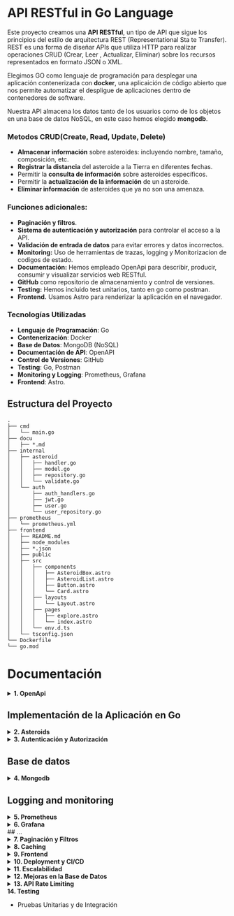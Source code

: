 # API RESTful in Go Language

Este proyecto creamos una **API RESTful**, un tipo de API que sigue los principios del estilo de arquitectura REST (Representational Sta    te Transfer). REST es una forma de diseñar APIs que utiliza HTTP para realizar operaciones CRUD (Crear, Leer    , Actualizar, Eliminar) sobre los recursos representados en formato JSON o XML.

Elegimos GO como  lenguaje de programación  para desplegar una aplicación contenerizada con **docker**, una aplicaición de código abierto que nos permite automatizar el despligue de aplicaciones dentro de contenedores de software.

Nuestra API almacena los datos tanto de los usuarios como de los objetos en una base de datos NoSQL, en este caso hemos elegido **mongodb**.

### Metodos CRUD(Create, Read, Update, Delete)

* **Almacenar información** sobre asteroides: incluyendo nombre, tamaño, composición, etc.
* **Registrar la distancia** del asteroide a la Tierra en diferentes fechas.
* Permitir la **consulta de información** sobre asteroides específicos.
* Permitir la **actualización de la información** de un asteroide.
* **Eliminar información** de asteroides que ya no son una amenaza.

### Funciones adicionales:

* **Paginación y filtros**.
* **Sistema de autenticación y autorización** para controlar el acceso a la API.
* **Validación de entrada de datos** para evitar errores y datos incorrectos.
* **Monitoring:** Uso de herramientas de trazas, logging y Monitorizacion de codigos de estado.
* **Documentación:** Hemos empleado OpenApi para describir, producir, consumir y visualizar servicios web RESTful.
* **GitHub** como repositorio de almacenamiento y control de versiones.
* **Testing:** Hemos incluido test unitarios, tanto en go como postman.
* **Frontend.** Usamos Astro para renderizar la aplicación en el navegador.

### Tecnologías Utilizadas

- **Lenguaje de Programación**: Go
- **Contenerización**: Docker
- **Base de Datos**: MongoDB (NoSQL)
- **Documentación de API**: OpenAPI
- **Control de Versiones**: GitHub
- **Testing**: Go, Postman
- **Monitoring y Logging**: Prometheus, Grafana
- **Frontend**: Astro.


## Estructura del Proyecto

```
.
├── cmd
│   └── main.go
├── docu
│   ├── *.md
├── internal
│   ├── asteroid
│   │   ├── handler.go
│   │   ├── model.go
│   │   ├── repository.go
│   │   └── validate.go
│   └── auth
│       ├── auth_handlers.go
│       ├── jwt.go
│       ├── user.go
│       └── user_repository.go
├── prometheus
│   └── prometheus.yml
├── frontend
│   ├── README.md
│   ├── node_modules
│   ├── *.json
│   ├── public
│   ├── src
│   │   ├── components
│   │   │   ├── AsteroidBox.astro
│   │   │   ├── AsteroidList.astro
│   │   │   ├── Button.astro
│   │   │   └── Card.astro
│   │   ├── layouts
│   │   │   └── Layout.astro
│   │   ├── pages
│   │   │   ├── explore.astro
│   │   │   └── index.astro
│   │   └── env.d.ts
│   └── tsconfig.json
└── Dockerfile
└── go.mod
```

# Documentación

<details>
<summary><strong>1. OpenApi</strong></summary>

# Documentación de OpenAPI

## ¿Qué es OpenAPI?

OpenAPI es una especificación estándar para definir APIs RESTful. Permite a los desarrolladores describir todos los aspectos de su API, incluyendo endpoints, métodos, parámetros, respuestas y más, en un formato legible tanto por humanos como por máquinas, generalmente utilizando YAML o JSON.

### ¿Qué es una API RESTful?

Una API RESTful es una interfaz de programación de aplicaciones (API) que sigue los principios de REST (Representational State Transfer). REST es un estilo de arquitectura para diseñar servicios web. Las APIs RESTful permiten la comunicación entre sistemas a través de HTTP usando métodos estándar como GET, POST, PUT, DELETE, entre otros.

### Características de una API RESTful

- **Stateless**: Cada solicitud del cliente al servidor debe contener toda la información necesaria para entender y procesar la solicitud. El servidor no guarda estado entre las solicitudes.
- **Cacheable**: Las respuestas deben definir si son cacheables o no para mejorar el rendimiento.
- **Uniform Interface**: Utiliza una interfaz uniforme para que las interacciones entre el cliente y el servidor sean simples y coherentes.
- **Client-Server**: La arquitectura está dividida en cliente y servidor, lo que permite una separación de preocupaciones.

### Utilidades de OpenAPI

1. **Documentación**: Proporciona documentación clara y precisa de la API.
2. **Generación de Código**: Permite generar código de cliente y servidor en varios lenguajes.
3. **Validación**: Facilita la validación de las especificaciones de la API.
4. **Interoperabilidad**: Facilita la integración y colaboración entre equipos y sistemas.
5. **Testing**: Mejora el proceso de pruebas automatizadas.

### Beneficios de OpenAPI

- **Consistencia**: Asegura que la API sea consistente y siga estándares definidos.
- **Productividad**: Aumenta la productividad al permitir la generación automática de documentación y código.
- **Mantenimiento**: Facilita el mantenimiento de la API, ya que cualquier cambio en la especificación se refleja automáticamente en la documentación y en el código generado.
- **Comunicación**: Mejora la comunicación entre los equipos de desarrollo, QA y operaciones, proporcionando una fuente de verdad única y comprensible.

## Comandos Útiles y Flags

### Ejecución de Swagger UI con Docker

El siguiente comando ejecuta Swagger UI utilizando Docker, permitiendo visualizar la documentación de tu API definida en OpenAPI.

```bash
docker run -p 8080:8080 -e SWAGGER_JSON=/foo/openapi.yaml -v $(pwd)/openapi.yaml:/foo/openapi.yaml swaggerapi/swagger-ui
```

#### Flags Explicados

- `-p 8080:8080`: Este flag mapea el puerto 8080 del contenedor al puerto 8080 de la máquina host. La `-p` viene de `--publish` y se usa para exponer puertos.
- `-e SWAGGER_JSON=/foo/openapi.yaml`: Este flag establece una variable de entorno (`-e` viene de `--env`) dentro del contenedor. `SWAGGER_JSON` es la variable que Swagger UI utiliza para saber la ubicación del archivo de especificación OpenAPI.
- `-v $(pwd)/openapi.yaml:/foo/openapi.yaml`: Este flag monta un volumen (`-v` viene de `--volume`) de la máquina host al contenedor, permitiendo que el contenedor acceda al archivo `openapi.yaml` en el host.

### Validación de la Especificación OpenAPI

El siguiente comando valida un archivo de especificación OpenAPI para asegurarse de que cumple con la especificación estándar.

```bash
swagger-cli validate openapi.yaml
```

#### Flags Explicados

- `validate`: Este subcomando de `swagger-cli` se usa para validar el archivo de especificación.
- `openapi.yaml`: Es el archivo de especificación que se desea validar. `swagger-cli` verificará que este archivo cumpla con la sintaxis y las reglas de la especificación OpenAPI.

## Uso de OpenAPI en tu Proyecto

1. **Crear la Especificación**: Define tu API en un archivo YAML o JSON siguiendo la especificación OpenAPI.
2. **Validar la Especificación**: Usa `swagger-cli validate openapi.yaml` para asegurarte de que tu especificación es válida.
3. **Generar Código**: Opcionalmente, usa herramientas como `oapi-codegen` para generar el código de servidor y cliente a partir de tu especificación.
4. **Documentar la API**: Ejecuta Swagger UI usando Docker para visualizar la documentación de tu API y facilitar su uso por parte de otros desarrolladores.

</details>

## Implementación de la Aplicación en Go

<details>
<summary><strong>2. Asteroids </strong></summary>

### 1. Estructura:

- **cmd/main.go**: Contiene el punto de entrada de la aplicación.
- **internal/asteroid/**: Contiene el código relacionado con los asteroides.
  - **model.go**: Define la estructura (modelo) de los asteroides.
  - **repository.go**: Gestiona el almacenamiento y la recuperación de datos.
  - **handler.go**: Maneja las solicitudes HTTP relacionadas con los asteroides.
- **internal/router/**: Configura las rutas de la API.
- **Dockerfile**: Define cómo se construye la imagen Docker para la aplicación.
- **go.mod**: Archivo de configuración del módulo Go.

### 2. ¿Qué es un Módulo Go y Cómo Inicializarlo?

Un módulo Go es una colección de paquetes Go que se gestionan como una unidad. Contiene un archivo `go.mod` que especifica las dependencias del proyecto. Para inicializar un módulo Go:

1. **Inicializar el Módulo**:
   ```bash
   go mod init e42-go-challenge
   ```

   Esto crea un archivo `go.mod` en el directorio raíz del proyecto.

2. **Agregar Dependencias**:
   A medida que se escriben importaciones de paquetes externos en el código, Go las añadirá automáticamente al archivo `go.mod`.

### 3. Definir el Modelo de Asteroide

El modelo de asteroide se define en `internal/asteroid/model.go`:

```go
package asteroid

type Asteroid struct {
    ID               string  `json:"id"`
    Name             string  `json:"name"`
    Diameter         float64 `json:"diameter"`
    DiscoveryDate    string  `json:"discovery_date"`
    ObservationCount int     `json:"observation_count"`
    DistanceFromEarth float64 `json:"distance_from_earth"`
}
```

#### Explicación de Campos:

- **ID**: Identificador único del asteroide.
- **Name**: Nombre del asteroide.
- **Diameter**: Diámetro del asteroide.
- **DiscoveryDate**: Fecha en que se descubrió el asteroide.
- **ObservationCount**: Número de observaciones del asteroide.
- **DistanceFromEarth**: Distancia del asteroide a la Tierra.

### 4. Aprendizajes:

**Serialización:** Convertir una estructura de datos a un formato que puede ser almacenado o transmitido.

  ```go
   import "go.mongodb.org/mongo-driver/bson/primitive"
   ```
   Esta librería ofrece tipos y funciones necesarios para trabajar con BSON (Binary JSON) en MongoDB. En particular, el tipo `primitive.ObjectID` se utiliza para representar los identificadores únicos (ObjectId) que MongoDB asigna a los documentos. Este tipo permite gestionar estos identificadores de manera adecuada dentro de la aplicación.

2. **¿Qué es esto: `json:"id" bson:"_id,omitempty"`?**
   Esta etiqueta se utiliza para especificar los nombres de los campos cuando el struct se serializa a JSON o BSON. Aquí está el desglose:
   - `json:"id"`: Indica que el campo `ID` debe ser serializado/deserializado con el nombre `id` en JSON.
   - `bson:"_id,omitempty"`: Indica que el campo `ID` debe ser serializado/deserializado con el nombre `_id` en BSON (formato utilizado por MongoDB). El atributo `omitempty` significa que el campo se omitirá en la serialización si está vacío o es su valor cero.

</details>

<details>
<summary><strong>3. Autenticación y Autorización </strong></summary>

## Documentación Auth

## Headers HTTP

### ¿Qué es un Encabezado HTTP?
Un encabezado HTTP es una parte de la solicitud o respuesta HTTP que proporciona metadatos adicionales sobre la transacción HTTP. Los encabezados son pares clave-valor enviados en el formato:
```
Clave: Valor
```

### Tipos Comunes de Encabezados HTTP

#### Encabezados de Solicitud (Request Headers)
- **Authorization**: Incluye credenciales para autenticar al cliente con el servidor.
- **Content-Type**: Indica el tipo de contenido que se está enviando al servidor (e.g., `application/json`).
- **Accept**: Indica qué tipo de respuesta espera el cliente (e.g., `application/json`).

#### Encabezados de Respuesta (Response Headers)
- **Content-Type**: Indica el tipo de contenido de la respuesta del servidor.
- **Set-Cookie**: Establece cookies que el navegador almacenará y enviará en futuras solicitudes.

### Encabezado de Autorización

#### ¿Qué es un Token en el Encabezado de Autorización?
Un token es una cadena de caracteres utilizada para identificar a un usuario autenticado. Los tokens se pueden enviar en el encabezado `Authorization` para autenticar solicitudes HTTP. Un esquema común es el Bearer, utilizado para tokens JWT (JSON Web Tokens).

#### Formato del Encabezado de Autorización
El token se envía en el encabezado `Authorization` de la solicitud HTTP utilizando el esquema Bearer:
```
Authorization: Bearer <token_jwt>
```

### Uso de Tokens en el Desarrollo Web
- **Autenticación de API**: Los tokens se utilizan para autenticar solicitudes a APIs RESTful. Al incluir el token en el encabezado `Authorization`, el servidor puede verificar la identidad del cliente y autorizar la solicitud.
- **Seguridad**: Los tokens son más seguros que las cookies porque no se almacenan en el navegador. Además, los tokens pueden tener un tiempo de expiración, limitando su validez temporal.
- **Estándar en el Desarrollo Web**: Usar tokens en el encabezado `Authorization` es una práctica estándar en el desarrollo web moderno, especialmente para APIs.

## JWT

**JWT:** (JSON Web Tokens)
**Claims:** Declaraciones sobre una entidad, (normalmente, el usuario) y datos adicionales.
En el contexto JWT, son parte del token y se utilizan para transmitir información entre el servidor y el cliente de forma segura.
Las claims puede ser estándar (como `iss` para el emisor, `exp` para la expiración) o personalizadas (como `username` en nuestro caso).

### Autenticación y Autorización en la API de Registro de Asteroides

La API de Registro de Asteroides implementa autenticación y autorización mediante JWT (JSON Web Tokens). A continuación se explica cómo funciona y cómo puedes interactuar con ella.

### Cómo Funciona

1. **Registro de Usuario**: Los usuarios se registran proporcionando un nombre de usuario y una contraseña. La contraseña se almacena de manera segura mediante un hash.
2. **Inicio de Sesión**: Los usuarios inician sesión proporcionando sus credenciales. Si las credenciales son válidas, se genera un token JWT y se envía al cliente.
3. **Acceso a Endpoints Protegidos**: Para acceder a ciertos endpoints, el cliente debe enviar el token JWT como parte de la solicitud. El servidor verifica el token para autorizar el acceso.

### Comandos para Interactuar con la API

#### 1. Registrar un Nuevo Usuario

Registra un nuevo usuario enviando una solicitud `POST` al endpoint `/register` con un cuerpo JSON que contiene el `username` y `password`.

```bash
curl -X POST http://localhost:8080/register -H "Content-Type: application/json" -d '{"username": "testuser", "password": "password"}'
```

#### 2. Iniciar Sesión con el Usuario Registrado

Inicia sesión enviando una solicitud `POST` al endpoint `/login` con un cuerpo JSON que contiene el `username` y `password`. La opción `-c cookies.txt` guarda las cookies recibidas (incluyendo el token JWT) en un archivo llamado `cookies.txt`.

```bash
curl -X POST http://localhost:8080/login -H "Content-Type: application/json" -d '{"username": "testuser", "password": "password"}' -c cookies.txt
```

#### 3. Acceder a un Endpoint Protegido

Accede a un endpoint protegido enviando una solicitud `GET` al endpoint `/protected` usando las cookies guardadas en `cookies.txt` (que contienen el token JWT).

```bash
curl -X GET http://localhost:8080/protected -b cookies.txt
```

### Explicación de los Comandos

- **Registro**: El primer comando registra un nuevo usuario enviando una solicitud `POST` al endpoint `/register` con un cuerpo JSON que contiene el `username` y `password`.
- **Inicio de Sesión**: El segundo comando inicia sesión con el usuario registrado enviando una solicitud `POST` al endpoint `/login` con un cuerpo JSON que contiene el `username` y `password`. La opción `-c cookies.txt` guarda las cookies recibidas (incluyendo el token JWT) en un archivo llamado `cookies.txt`.
- **Acceso al Endpoint Protegido**: El tercer comando accede al endpoint protegido enviando una solicitud `GET` al endpoint `/protected` usando las cookies guardadas en `cookies.txt` (que contienen el token JWT).

### Verificación y Resolución de Problemas

- **Error 401 Unauthorized**: Asegúrate de que el usuario está registrado correctamente y que el token JWT está siendo enviado correctamente en la cookie.
- **Error 404 Not Found**: Asegúrate de que los endpoints `/register`, `/login`, y `/protected` están definidos correctamente en tu código.
- **Errores en los Logs**: Verifica los logs de Docker para obtener más información sobre cualquier error que ocurra en tu aplicación.

</details>

## Base de datos

<details>
<summary><strong>4. Mongodb </strong></summary>

  ### ¿Qué es MongoDB?

MongoDB es una base de datos NoSQL de código abierto, orientada a documentos, que almacena datos en formato BSON (Binary JSON). A diferencia de las bases de datos relacionales que usan tablas y filas, MongoDB usa colecciones y documentos, permitiendo una estructura de datos más flexible y escalable.

### Beneficios de Usar MongoDB

1. **Flexibilidad**: Permite almacenar datos en un formato JSON-like, lo que facilita la manipulación y consulta de datos complejos.
2. **Escalabilidad**: Soporta escalado horizontal a través de sharding, lo que permite manejar grandes volúmenes de datos y tráfico.
3. **Alta Disponibilidad**: Ofrece replicación automática y recuperación ante fallos con configuraciones de replica sets.
4. **Rendimiento**: Optimizado para manejar grandes cantidades de datos y operaciones de lectura/escritura de forma eficiente.
5. **Desarrollo Ágil**: La flexibilidad de su esquema permite cambios rápidos en la estructura de los datos sin necesidad de grandes migraciones.

### Comparativa: SQL vs NoSQL

| Característica           | SQL (Relacional)                      | NoSQL (MongoDB)                            |
|--------------------------|---------------------------------------|--------------------------------------------|
| **Modelo de Datos**      | Tablas y filas                        | Documentos, clave-valor, columnas o grafos |
| **Esquema**              | Estructura fija (esquema rígido)      | Estructura flexible (esquema dinámico)     |
| **Escalabilidad**        | Vertical (más potente el hardware)    | Horizontal (más servidores)                |
| **Transacciones**        | Soporte completo ACID                 | Soporte parcial ACID                       |
| **Consultas**            | Lenguaje SQL (consultas complejas)    | Consultas flexibles con JSON               |
| **Casos de Uso**         | Sistemas transaccionales, ERP, CRM    | Big Data, análisis en tiempo

 real, IoT     |
| **Ejemplos**             | MySQL, PostgreSQL, Oracle             | MongoDB, Cassandra, Couchbase              |

### Resumen de Comandos

1. **Instalar MongoDB y mongosh**:

   ```sh
   brew tap mongodb/brew
   brew install mongodb-community
   brew install mongosh
   ```

2. **Iniciar MongoDB**:

   ```sh
   brew services start mongodb/brew/mongodb-community
   ```

3. **Acceder a MongoDB Shell y Configurar la Base de Datos**:

   ```sh
   mongosh
   use asteroidsdb
   db.createCollection("asteroids")
   ```

4. **Ejecución de MongoDB en Docker**:

   ```sh
   docker run -d --name mongodb -p 27017:27017 mongo
   mongosh "mongodb://localhost:27017"
   use asteroidsdb
   ```

### Comandos para Verificar la Base de Datos y Colecciones

1. **Acceder a MongoDB en el contenedor Docker**:

   ```sh
   docker exec -it mongodb mongosh
   ```

2. **Mostrar todas las bases de datos**:

   ```sh
   show dbs
   ```

3. **Seleccionar la base de datos `asteroidsdb`**:

   ```sh
   use asteroidsdb
   ```

4. **Mostrar todas las colecciones en `asteroidsdb`**:

   ```sh
   show collections
   ```

5. **Listar documentos en la colección `asteroids`**:

   ```sh
   db.asteroids.find().pretty()
   ```

6. **Listar documentos en la colección `users`**:

   ```sh
   db.users.find().pretty()
   ```

</details>

## Logging and monitoring

<details>
<summary><strong>5. Prometheus </strong></summary>

# Configuración de Prometheus para la API de Registro de Asteroides

## Introducción a Prometheus

**Prometheus** es una herramienta de monitoreo y alerta de código abierto que recolecta y almacena métricas como datos de series temporales. Es ampliamente utilizada para monitorear aplicaciones y sistemas.

### Beneficios de Prometheus

- **Recolecta métricas de series temporales.**
- **Permite consultas avanzadas con PromQL.**
- **Soporta alertas basadas en métricas.**
- **Funciona de manera independiente y se integra con múltiples sistemas.**

## Configuración de Prometheus

### Acceder a Prometheus

Abre Prometheus en tu navegador web en `http://localhost:9090`.

### Configuración de Prometheus (`prometheus.yml`)

El archivo de configuración de Prometheus define los targets que debe monitorear. Aquí está el ejemplo actual:

```yaml
global:
  scrape_interval: 15s
  evaluation_interval: 15s

scrape_configs:
  - job_name: 'prometheus'
    static_configs:
    - targets: ['localhost:9090']

  - job_name: 'go-app'
    static_configs:
    - targets: ['go-app:8080']
```

### Consultas Básicas en Prometheus

#### Total de Solicitudes HTTP por Endpoint

```promql
sum by (endpoint) (http_requests_total)
```

#### Tasa de Solicitudes HTTP por Segundo para un Endpoint Específico

```promql
rate(http_requests_total{endpoint="/api/v1/asteroides"}[1m])
```

#### Uso de Memoria

```promql
go_memstats_alloc_bytes
```

#### Número de Goroutines

```promql
go_goroutines
```

## Integración en el Proyecto

La integración de Prometheus en el proyecto se refleja en varios archivos:

1. **`docker-compose.yml`**: Define los servicios de Docker, incluyendo Prometheus, Grafana y la aplicación Go.
2. **`prometheus.yml`**: Configura los targets que Prometheus debe monitorear.
3. **`main.go`**: Implementa las métricas de Prometheus en la aplicación Go.

### Configuración del Servicio en `docker-compose.yml`

```yaml
prometheus:
  image: prom/prometheus
  container_name: prometheus
  ports:
    - "9090:9090"
  volumes:
    - ./prometheus:/etc/prometheus
  command:
    - '--config.file=/etc/prometheus/prometheus.yml'
```

### Implementación de Métricas en `main.go`

Ejemplo de cómo se exponen las métricas en la aplicación Go:

```go
import (
  "github.com/prometheus/client_golang/prometheus"
  "github.com/prometheus/client_golang/prometheus/promhttp"
  "net/http"
)

var httpRequestsTotal = prometheus.NewCounterVec(
  prometheus.CounterOpts{
    Name: "http_requests_total",
    Help: "Total number of HTTP requests",
  },
  []string{"method", "endpoint"},
)

func init() {
  prometheus.MustRegister(httpRequestsTotal)
}

func prometheusMiddleware(next http.Handler) http.Handler {
  return http.HandlerFunc(func(w http.ResponseWriter, r *http.Request) {
    httpRequestsTotal.WithLabelValues(r.Method, r.URL.Path).Inc()
    next.ServeHTTP(w, r)
  })
}

func main() {
  http.Handle("/metrics", promhttp.Handler())
  http.ListenAndServe(":8080", nil)
}
```


</details>

<details>
<summary><strong>6. Grafana</strong></summary>

- Mejora de Usabilidad y Rendimiento

</details>
## ...
<details>
<summary><strong>7. Paginación y Filtros</strong></summary>

- Herramientas para Seguimiento en Tiempo Real

</details>

<details>
<summary><strong>8. Caching</strong></summary>

- Mejora de Rendimiento mediante Caché

</details>

<details>
<summary><strong>9. Frontend</strong></summary>

- Interfaz Web para Interactuar con la API

</details>

<details>
<summary><strong>10. Deployment y CI/CD</strong></summary>

- Configuración del Pipeline de CI/CD

</details>

<details>
<summary><strong>11. Escalabilidad</strong></summary>

- Preparación para Manejar Mayor Carga

</details>

<details>
<summary><strong>12. Mejoras en la Base de Datos</strong></summary>

- Optimización de la Base de Datos

</details>

<details>
<summary><strong>13. API Rate Limiting</strong></summary>

- Implementación de Limitación de Tasa para Proteger la API

</details>

<summary><strong>14. Testing</strong></summary>

- Pruebas Unitarias y de Integración

</details>
